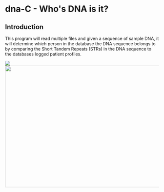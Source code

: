 # dna-C - Who's DNA is it?

## Introduction

This program will read multiple files and given a sequence of sample DNA, it will determine which person in the database the DNA sequence belongs to by comparing the Short Tandem Repeats (STRs) in the DNA sequence to the databases logged patient profiles.

<img src="dnareadMe">



<img src="readmeGifs/gitCloneGif.gif" width="600" height="400"/>
